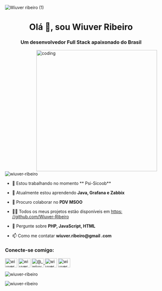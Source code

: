 
![Wiuver ribeiro (1)](https://user-images.githubusercontent.com/52933241/113751867-bf3aa900-96e2-11eb-8524-7849cdacf9bb.png)

<h1 align="center">Olá 👋, sou Wiuver Ribeiro</h1>
<h3 align="center">Um desenvolvedor Full Stack apaixonado do Brasil</h3>
<img align="right" alt="coding" width="400" src="https://camo.githubusercontent.com/683e2187241c641430216c864ce93fc5a0e0dfb232c5a01d1c54b54d63aa8cb2/68747470733a2f2f63646e2e6472696262626c652e636f6d2f75736572732f313136323037372f73637265656e73686f74732f333834383931342f70726f6772616d6d65722e676966" />

<p align="left"> <img src ="https://komarev.com/ghpvc/?username=wiuver-ribeiro&label=Profile%20views&color=0e75b6&style=flat" alt="wiuver-ribeiro" /> </p>

- 🔭 Estou trabalhando no momento ** Psi-Sicoob**

- 🌱 Atualmente estou aprendendo **Java, Grafana e Zabbix**

- 👯 Procuro colaborar no **PDV MSOO**

- 👨‍💻 Todos os meus projetos estão disponíveis em [https: //github.com/Wiuver-Ribeiro](https://github.com/Wiuver-Ribeiro)

- 💬 Pergunte sobre **PHP, JavaScript, HTML**

- 📫 Como me contatar **wiuver.ribeiro@gmail .com**

<h3 align="left">Conecte-se comigo:</h3>
<p align="left">
<a href="https://linkedin.com/in/wiuver ribeiro" target="blank"><img align="center" src="https://raw.githubusercontent.com/rahuldkjain/github-profile- readme-generator/master/src/images/icons/Social/linked-in-alt.svg" alt="wiuver ribeiro" height="30" width="40" /></a>
<a href="https ://fb.com/wiuver ribeiro" target="blank"><img align="center" src="https://raw.githubusercontent.com/rahuldkjain/github-profile-readme-generator/master/src/ images/icons/Social/facebook.svg" alt="wiuver ribeiro" height="30" width="40" /></a>
<a href="https://instagram.com/@_wiuver" target= "blank"><img align="center" src="https://raw.githubusercontent.com/rahuldkjain/github-profile-readme-generator/master/src/images/icons/Social/instagram.svg" alt="@_wiuver" height="30" width="40" /> </a>
<a href="https://www.youtube.com/c/wiuver ribeiro" target="blank"><img align="center" src="https://raw.githubusercontent.com/rahuldkjain/github- profile-readme-generator/master/src/images/icons/Social/youtube.svg" alt="wiuver ribeiro" height="30" width="40" /></a>
<a href="https:/ /discord.gg/wiuver ribeiro" target="blank"><img align="center" src="https://raw.githubusercontent.com/rahuldkjain/github-profile-readme-generator/master/src/images/ icons/Social/discord.svg" alt="wiuver ribeiro" height="30" width="40" /></a>
</p>

<p><img align="center" src="https:/ /github-readme-stats.vercel.app/api/top-langs?username=wiuver-ribeiro&show_icons=true&locale=en&layout=compact" alt="wiuver-ribeiro" /></p>

<p><img align="center" src="https://github-readme-streak-stats.herokuapp.com/?user=wiuver-ribeiro&" alt="wiuver-ribeiro" /></p>




